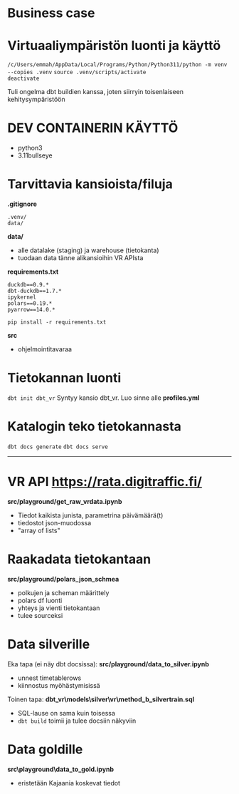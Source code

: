 # Business case



# Virtuaaliympäristön luonti ja käyttö

`/c/Users/emmah/AppData/Local/Programs/Python/Python311/python -m venv --copies .venv`
`source .venv/scripts/activate`  
`deactivate`  

Tuli ongelma dbt buildien kanssa, joten siirryin toisenlaiseen kehitysympäristöön

# DEV CONTAINERIN KÄYTTÖ

- python3
- 3.11bullseye

# Tarvittavia kansioista/filuja

**.gitignore**
````
.venv/
data/
````
**data/**
- alle datalake (staging) ja warehouse (tietokanta)
- tuodaan data tänne alikansioihin VR APIsta

**requirements.txt**
```` 
duckdb==0.9.*       
dbt-duckdb==1.7.*  
ipykernel
polars==0.19.*   
pyarrow==14.0.*
`````

`pip install -r requirements.txt`  

**src**  
- ohjelmointitavaraa

# Tietokannan luonti 

`dbt init dbt_vr`
Syntyy kansio dbt_vr. Luo sinne alle **profiles.yml**

# Katalogin teko tietokannasta

`dbt docs generate`
`dbt docs serve`

----

# VR API https://rata.digitraffic.fi/

**src/playground/get_raw_vrdata.ipynb**

- Tiedot kaikista junista, parametrina päivämäärä(t)
- tiedostot json-muodossa
- "array of lists"

# Raakadata tietokantaan

**src/playground/polars_json_schmea**
- polkujen ja scheman määrittely
- polars df luonti
- yhteys ja vienti tietokantaan
- tulee sourceksi

# Data silverille

Eka tapa (ei näy dbt docsissa): 
**src/playground/data_to_silver.ipynb**
- unnest timetablerows 
- kiinnostus myöhästymisissä 

Toinen tapa:
**dbt_vr\models\silver\vr\method_b_silvertrain.sql**
- SQL-lause on sama kuin toisessa
- `dbt build` toimii ja tulee docsiin näkyviin

# Data goldille

**src\playground\data_to_gold.ipynb**
- eristetään Kajaania koskevat tiedot














